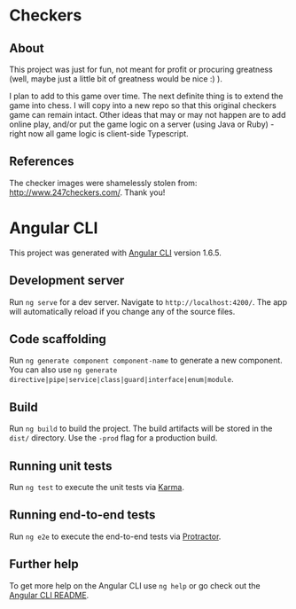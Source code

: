 # Checkers

## About

This project was just for fun, not meant for profit or procuring greatness (well, maybe just a little bit of greatness would be nice :) ).

I plan to add to this game over time.  The next definite thing is to extend the game into chess.  I will copy into a new repo so that this original checkers game can remain intact.  Other ideas that may or may not happen are to add online play, and/or put the game logic on a server (using Java or Ruby) - right now all game logic is client-side Typescript.

## References

The checker images were shamelessly stolen from: http://www.247checkers.com/.  Thank you!

# Angular CLI

This project was generated with [Angular CLI](https://github.com/angular/angular-cli) version 1.6.5.

## Development server

Run `ng serve` for a dev server. Navigate to `http://localhost:4200/`. The app will automatically reload if you change any of the source files.

## Code scaffolding

Run `ng generate component component-name` to generate a new component. You can also use `ng generate directive|pipe|service|class|guard|interface|enum|module`.

## Build

Run `ng build` to build the project. The build artifacts will be stored in the `dist/` directory. Use the `-prod` flag for a production build.

## Running unit tests

Run `ng test` to execute the unit tests via [Karma](https://karma-runner.github.io).

## Running end-to-end tests

Run `ng e2e` to execute the end-to-end tests via [Protractor](http://www.protractortest.org/).

## Further help

To get more help on the Angular CLI use `ng help` or go check out the [Angular CLI README](https://github.com/angular/angular-cli/blob/master/README.md).
